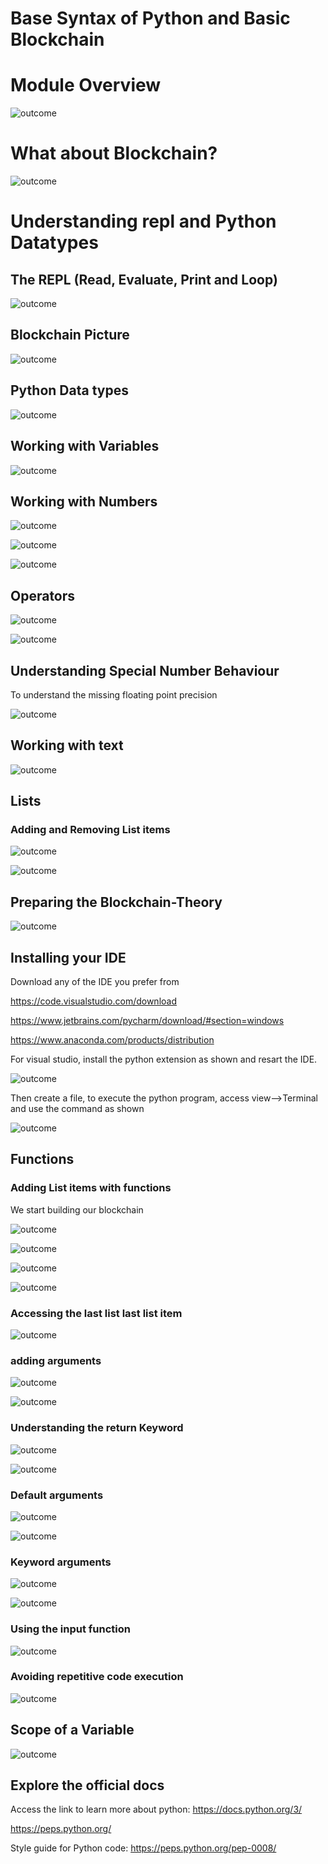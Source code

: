 # Base Syntax of Python and Basic Blockchain

# Module Overview

![outcome](./01.JPG)

# What about Blockchain?

![outcome](./02.JPG)

# Understanding repl and Python Datatypes

## The REPL (Read, Evaluate, Print and Loop)

![outcome](./03.JPG)

## Blockchain Picture

![outcome](./04.JPG)

## Python Data types

![outcome](./05.JPG)

## Working with Variables

![outcome](./06.JPG)

## Working with Numbers

![outcome](./07.JPG)

![outcome](./08.JPG)

![outcome](./09.JPG)

## Operators

![outcome](./10.JPG)

![outcome](./11.JPG)

## Understanding Special Number Behaviour

To understand the missing floating point precision

![outcome](./12.JPG)

## Working with text

![outcome](./13.JPG)

## Lists

### Adding and Removing List items

![outcome](./14.JPG)

![outcome](./15.JPG)

## Preparing the Blockchain-Theory

![outcome](./16.JPG)

## Installing your IDE

Download any of the IDE you prefer from

https://code.visualstudio.com/download

https://www.jetbrains.com/pycharm/download/#section=windows

https://www.anaconda.com/products/distribution

For visual studio, install the python extension as shown and resart the IDE.

![outcome](./17.JPG)

Then create a file, to execute the python program, access view-->Terminal and use the command as shown

![outcome](./18.JPG)

## Functions

### Adding List items with functions

We start building our blockchain

![outcome](./19.JPG)

![outcome](./20.JPG)

![outcome](./21.JPG)

![outcome](./22.JPG)

### Accessing the last list last list item

![outcome](./23.JPG)

### adding arguments

![outcome](./24.JPG)

![outcome](./25.JPG)

### Understanding the return Keyword

![outcome](./26.JPG)

![outcome](./27.JPG)

### Default arguments

![outcome](./28.JPG)

![outcome](./29.JPG)

### Keyword arguments

![outcome](./30.JPG)

![outcome](./31.JPG)

### Using the input function

![outcome](./32.JPG)

### Avoiding repetitive code execution

![outcome](./33.JPG)

## Scope of a Variable

![outcome](./34.JPG)

## Explore the official docs

Access the link to learn more about python: 
https://docs.python.org/3/

https://peps.python.org/

Style guide for Python code: https://peps.python.org/pep-0008/




































